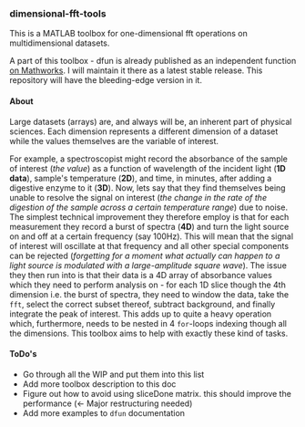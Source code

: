 ### dimensional-fft-tools
This is a MATLAB toolbox for one-dimensional fft operations on multidimensional datasets.

A part of this toolbox - dfun is already published as an independent function [on Mathworks](https://uk.mathworks.com/matlabcentral/fileexchange/63686-dfun). I will maintain it there as a latest stable release. This repository will have the bleeding-edge version in it.

#### About
Large datasets (arrays) are, and always will be, an inherent part of physical sciences.
Each dimension represents a different dimension of a dataset while the values themselves are the variable of interest.

For example, a spectroscopist might record the absorbance of the sample of interest (*the value*) as a function of wavelength of the incident light (**1D data**), sample's temperature (**2D**), and time, in minutes, after adding a digestive enzyme to it (**3D**).
Now, lets say that they find themselves being unable to resolve the signal on interest (*the change in the rate of the digestion of the sample across a certain temperature range*) due to noise.
The simplest technical improvement they therefore employ is that for each measurement they record a burst of spectra (**4D**) and turn the light source on and off at a certain frequency (say 100Hz).
This will mean that the signal of interest will oscillate at that frequency and all other special components can be rejected (*forgetting for a moment what actually can happen to a light source is modulated with a large-amplitude square wave*).
The issue they then run into is that their data is a 4D array of absorbance values which they need to perform analysis on - for each 1D slice though the 4th dimension i.e. the burst of spectra, they need to window the data, take the `fft`, select the correct subset thereof, subtract background, and finally integrate the peak of interest.
This adds up to quite a heavy operation which, furthermore, needs to be nested in 4 `for`-loops indexing though all the dimensions. This toolbox aims to help with exactly these kind of tasks.

#### ToDo's
 - Go through all the WIP and put them into this list
 - Add more toolbox description to this doc
 - Figure out how to avoid using sliceDone matrix. this should improve the performance (<- Major restructuring needed)
 - Add more examples to `dfun` documentation
